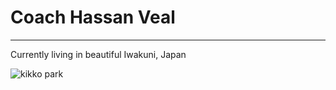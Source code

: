 # Coach Hassan Veal

---

Currently living in beautiful Iwakuni, Japan

![kikko park](https://i.pinimg.com/originals/4a/ef/b9/4aefb9614ef78ef3a30dcfa86614f9c4.jpg "Kikko Park")

